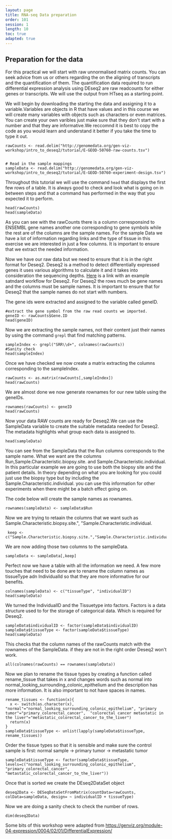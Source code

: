 ```yaml
---
layout: page
title: RNA-seq Data preparation
order: 101
session: 1
length: 10
toc: true
adapted: true
---
```

## Preparation for the data

For this practical we will start with raw unnormalised matrix counts. You can seek advice from us or others regarding the on the aligning of transcripts and the quantification of them. The quantification data required to run differential expression analysis using DEseq2 are raw readcounts for either genes or transcripts. We will use the output from HTseq as a starting point.

We will begin by downloading the starting the data and assigning it to a variable.Variables are objects in R that have values and in this course we will create many variables with objects such as characters or even matrices. You can create your own varibles just make sure that they don't start with a number and that they are informative.We reccomnd it is best to copy the code as you would learn and understand it better if you take the time to type it out.

```
rawCounts <- read.delim("http://genomedata.org/gen-viz-workshop/intro_to_deseq2/tutorial/E-GEOD-50760-raw-counts.tsv")


# Read in the sample mappings
sampleData <- read.delim("http://genomedata.org/gen-viz-workshop/intro_to_deseq2/tutorial/E-GEOD-50760-experiment-design.tsv")

```
Throughout this tutorial we will use the command ```head``` that displays the first few rows of a table. It is always good to check and look what is going on in between steps and that a command has performed in the way that you expected it to perform.

```
head(rawCounts)
head(sampleData)
```
As you can see with the rawCounts there is a column corresponsind to ENSEMBL gene names another one corresponding to gene symbols while the rest are of the columns are the sample names. For the sample Data we have a lot of information regarding links and the type of tissue in this exercise we are interested in just a few columns. It is important to ensure that we extract the needed information.


Now we have our raw data but we need to ensure that it is in the right format for Deseq2. Deseq2 is a method to detect differentially expressed genes it uses various algorithms to calculate it and it takes into consideration the sequencing depths. [Here](http://bioconductor.org/packages/devel/bioc/vignettes/DESeq2/inst/doc/DESeq2.html#standard-workflow) is a link with an example satndard workflow for Deseq2. For Deseq2 the rows much be gene names and the columns must be sample names. It is important to ensure that for Deseq2  that the sample names do not start with numbers.

The gene ids were extracted and assigned to the variable called geneID.
```
#extract the gene symbol from the raw read counts we imported.
geneID <- rawCounts$Gene.ID
head(geneID)
```

Now we are extracting the sample names, not their content just their names by using the command ```grepl``` that find matching patterns.

```
sampleIndex <- grepl("SRR\\d+", colnames(rawCounts))
#Sanity check
head(sampleIndex)
```
Once we have checked we now create a matrix extracting the columns corresponding to the sampleIndex.
```
rawCounts <- as.matrix(rawCounts[,sampleIndex])
head(rawCounts)
```
We are almost done we now generate rownames for our new table using the geneIDs.
```
rownames(rawCounts) <- geneID
head(rawCounts)
```
Now your data RAW counts are ready for Deseq2.We can use the SampleData variable to create the suitable metadata needed for Deseq2. The metadata highlights what group each data is assigned to.

```
head(sampleData)
```
You can see from the SampleData that the Run columns corresponds to the sample name. What we want are the columns Run,Sample.Characteristic.biopsy.site. and Sample.Characteristic.individual. In this particular example we are going to use both the biopsy site and the patient details. In theory depending on what you are looking for you could just use the biopsy type but by including the Sample.Characteristic.individual. you can use this information for other experiments when there might be a batch effect going on.

The code below will create the sample names as rownames.
```
rownames(sampleData) <- sampleData$Run

```
Now we are trying to retaain the columns that we want such as Sample.Characteristic.biopsy.site.", "Sample.Characteristic.individual.
```
 keep <-c("Sample.Characteristic.biopsy.site.","Sample.Characteristic.individual.")
```
We are now adding those two columns to the sampleData.
```
sampleData <- sampleData[,keep]
```
Perfect now we have a table with all the information we need. A few more touches that need to be done are to rename the column names as tissueType adn IndividualId so that they are more informative for our benefits.
```
colnames(sampleData) <- c("tissueType", "individualID")
head(sampleData)
```
We turned the IndividualID and the Tissuetype into factors. Factors is a data structure used to for the storage of categorical data. Which is required for Deseq2.
```
sampleData$individualID <- factor(sampleData$individualID)
sampleData$tissueType <- factor(sampleData$tissueType)
head(sampleData)
```

This checks that the column names of the rawCounts match with the rownames of the SampleData. if they are not in the right order Deseq2 won't work.
```
all(colnames(rawCounts) == rownames(sampleData))
```
Now we plan to rename the tissue types
by creating a function called rename_tissue that takes in x and changes words such as normal into normal_looking_surrounding_colonic_epithelium and the description has more information. It is also important to not have spaces in names.
```
rename_tissues <- function(x){
  x <- switch(as.character(x), "normal"="normal_looking_surrounding_colonic_epithelium", "primary tumor"="primary_colorectal_cancer",  "colorectal cancer metastatic in the liver"="metastatic_colorectal_cancer_to_the_liver")
  return(x)
}
sampleData$tissueType <- unlist(lapply(sampleData$tissueType, rename_tissues))
```

Order the tissue types so that it is sensible and make sure the control sample is first: normal sample -> primary tumor -> metastatic tumor
```
sampleData$tissueType <- factor(sampleData$tissueType, levels=c("normal_looking_surrounding_colonic_epithelium", "primary_colorectal_cancer", "metastatic_colorectal_cancer_to_the_liver"))
```
Once that is sorted we create the DEseq2DataSet object
```
deseq2Data <- DESeqDataSetFromMatrix(countData=rawCounts, colData=sampleData, design= ~ individualID + tissueType)
```
Now we are doing a sanity check to check the number of rows.
```
dim(deseq2Data)

```
Some bits of this workshop were adapted from https://genviz.org/module-04-expression/0004/02/01/DifferentialExpression/
